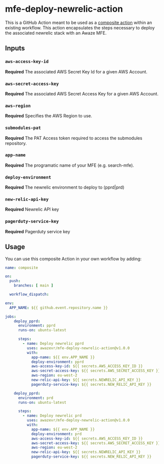 # mfe-deploy-newrelic-action
This is a GitHub Action meant to be used as a [composite action](https://docs.github.com/en/actions/creating-actions/creating-a-composite-action) within an existing workflow. This action encapsulates the steps necessary to deploy the associated newrelic stack with an Awaze MFE.

## Inputs

### `aws-access-key-id`

**Required** The associated AWS Secret Key Id for a given AWS Account.

### `aws-secret-access-key`

**Required** The associated AWS Secret Access Key for a given AWS Account. 

### `aws-region`

**Required** Specifies the AWS Region to use.

### `submodules-pat`

**Required** The PAT Access token required to access the submodules repository.

### `app-name`

**Required** The programatic name of your MFE (e.g. search-mfe).

### `deploy-environment`

**Required** The newrelic environment to deploy to (pprd|prd)

### `new-relic-api-key`

**Required** Newrelic API key

### `pagerduty-service-key`

**Required** Pagerduty service key

## Usage
You can use this composite Action in your own workflow by adding:

```yml
name: composite

on:
  push:
    branches: [ main ]

  workflow_dispatch:

env:
  APP_NAME: ${{ github.event.repository.name }}

jobs:
    deploy_pprd:
      environment: pprd
      runs-on: ubuntu-latest

      steps:
        - name: Deploy newrelic pprd
          uses: awazevr/mfe-deploy-newrelic-action@v1.0.0
          with:
            app-name: ${{ env.APP_NAME }}
            deploy-environment: pprd
            aws-access-key-id: ${{ secrets.AWS_ACCESS_KEY_ID }}
            aws-secret-access-key: ${{ secrets.AWS_SECRET_ACCESS_KEY }}
            aws-region: eu-west-2
            new-relic-api-key: ${{ secrets.NEWRELIC_API_KEY }}
            pagerduty-service-key: ${{ secrets.NEW_RELIC_API_KEY }}

    deploy_pprd:
      environment: prd
      runs-on: ubuntu-latest

      steps:
        - name: Deploy newrelic prd
          uses: awazevr/mfe-deploy-newrelic-action@v1.0.0
          with:
            app-name: ${{ env.APP_NAME }}
            deploy-environment: prd
            aws-access-key-id: ${{ secrets.AWS_ACCESS_KEY_ID }}
            aws-secret-access-key: ${{ secrets.AWS_SECRET_ACCESS_KEY }}
            aws-region: eu-west-2
            new-relic-api-key: ${{ secrets.NEWRELIC_API_KEY }}
            pagerduty-service-key: ${{ secrets.NEW_RELIC_API_KEY }}
```

